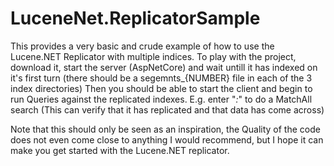 # LuceneNet.ReplicatorSample

This provides a very basic and crude example of how to use the Lucene.NET Replicator with multiple indices.
To play with the project, download it, start the server (AspNetCore) and wait untill it has indexed on it's first turn (there should be a segemnts_{NUMBER} file in each of the 3 index directories)
Then you should be able to start the client and begin to run Queries against the replicated indexes.
E.g. enter "*:*" to do a MatchAll search (This can verify that it has replicated and that data has come across)

Note that this should only be seen as an inspiration, the Quality of the code does not even come close to anything I would recommend, but I hope it can make you get started with the Lucene.NET replicator.
